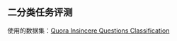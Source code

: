 ## 二分类任务评测
使用的数据集：[Quora Insincere Questions Classification](https://www.kaggle.com/c/quora-insincere-questions-classification)